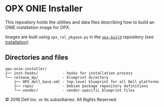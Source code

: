 # OPX ONIE Installer

This repository holds the utilities and data files describing how to build an ONIE installation image for OPX.

Images are built using `opx_rel_pkgasm.py` in the [`opx-build`](https://github.com/open-switch/opx-build) repository (see [installation](https://github.com/open-switch/opx-build#installation)).

## Directories and files

```
opx-onie-installer/
├── inst-hooks/           - hooks for installation process
└── release_bp/           - blueprint directory
    ├── OPX_dell_base.xml - top-level blueprint for all Dell platforms
    ├── repo/             - Debian package repository definitions
    └── vendor/           - vendor-specific blueprint files
```

© 2018 Dell Inc. or its subsidiaries. All Rights Reserved.

